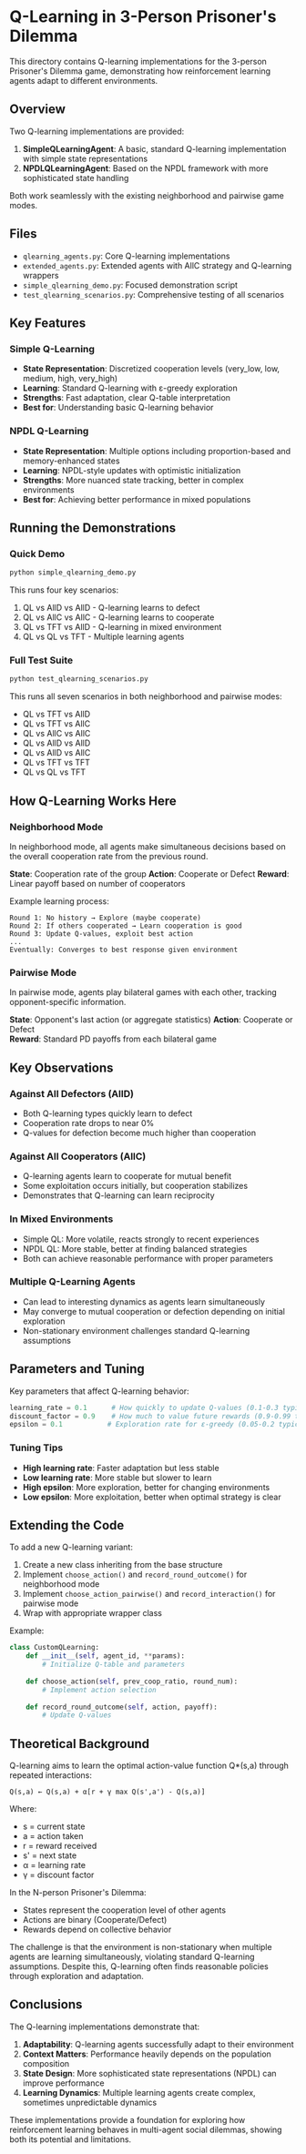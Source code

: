 # Q-Learning in 3-Person Prisoner's Dilemma

This directory contains Q-learning implementations for the 3-person Prisoner's Dilemma game, demonstrating how reinforcement learning agents adapt to different environments.

## Overview

Two Q-learning implementations are provided:

1. **SimpleQLearningAgent**: A basic, standard Q-learning implementation with simple state representations
2. **NPDLQLearningAgent**: Based on the NPDL framework with more sophisticated state handling

Both work seamlessly with the existing neighborhood and pairwise game modes.

## Files

- `qlearning_agents.py`: Core Q-learning implementations
- `extended_agents.py`: Extended agents with AllC strategy and Q-learning wrappers
- `simple_qlearning_demo.py`: Focused demonstration script
- `test_qlearning_scenarios.py`: Comprehensive testing of all scenarios

## Key Features

### Simple Q-Learning
- **State Representation**: Discretized cooperation levels (very_low, low, medium, high, very_high)
- **Learning**: Standard Q-learning with ε-greedy exploration
- **Strengths**: Fast adaptation, clear Q-table interpretation
- **Best for**: Understanding basic Q-learning behavior

### NPDL Q-Learning
- **State Representation**: Multiple options including proportion-based and memory-enhanced states
- **Learning**: NPDL-style updates with optimistic initialization
- **Strengths**: More nuanced state tracking, better in complex environments
- **Best for**: Achieving better performance in mixed populations

## Running the Demonstrations

### Quick Demo
```bash
python simple_qlearning_demo.py
```

This runs four key scenarios:
1. QL vs AllD vs AllD - Q-learning learns to defect
2. QL vs AllC vs AllC - Q-learning learns to cooperate
3. QL vs TFT vs AllD - Q-learning in mixed environment
4. QL vs QL vs TFT - Multiple learning agents

### Full Test Suite
```bash
python test_qlearning_scenarios.py
```

This runs all seven scenarios in both neighborhood and pairwise modes:
- QL vs TFT vs AllD
- QL vs TFT vs AllC
- QL vs AllC vs AllC
- QL vs AllD vs AllD
- QL vs AllD vs AllC
- QL vs TFT vs TFT
- QL vs QL vs TFT

## How Q-Learning Works Here

### Neighborhood Mode
In neighborhood mode, all agents make simultaneous decisions based on the overall cooperation rate from the previous round.

**State**: Cooperation rate of the group
**Action**: Cooperate or Defect
**Reward**: Linear payoff based on number of cooperators

Example learning process:
```
Round 1: No history → Explore (maybe cooperate)
Round 2: If others cooperated → Learn cooperation is good
Round 3: Update Q-values, exploit best action
...
Eventually: Converges to best response given environment
```

### Pairwise Mode
In pairwise mode, agents play bilateral games with each other, tracking opponent-specific information.

**State**: Opponent's last action (or aggregate statistics)
**Action**: Cooperate or Defect  
**Reward**: Standard PD payoffs from each bilateral game

## Key Observations

### Against All Defectors (AllD)
- Both Q-learning types quickly learn to defect
- Cooperation rate drops to near 0%
- Q-values for defection become much higher than cooperation

### Against All Cooperators (AllC)
- Q-learning agents learn to cooperate for mutual benefit
- Some exploitation occurs initially, but cooperation stabilizes
- Demonstrates that Q-learning can learn reciprocity

### In Mixed Environments
- Simple QL: More volatile, reacts strongly to recent experiences
- NPDL QL: More stable, better at finding balanced strategies
- Both can achieve reasonable performance with proper parameters

### Multiple Q-Learning Agents
- Can lead to interesting dynamics as agents learn simultaneously
- May converge to mutual cooperation or defection depending on initial exploration
- Non-stationary environment challenges standard Q-learning assumptions

## Parameters and Tuning

Key parameters that affect Q-learning behavior:

```python
learning_rate = 0.1      # How quickly to update Q-values (0.1-0.3 typical)
discount_factor = 0.9    # How much to value future rewards (0.9-0.99 typical)
epsilon = 0.1           # Exploration rate for ε-greedy (0.05-0.2 typical)
```

### Tuning Tips
- **High learning rate**: Faster adaptation but less stable
- **Low learning rate**: More stable but slower to learn
- **High epsilon**: More exploration, better for changing environments
- **Low epsilon**: More exploitation, better when optimal strategy is clear

## Extending the Code

To add a new Q-learning variant:

1. Create a new class inheriting from the base structure
2. Implement `choose_action()` and `record_round_outcome()` for neighborhood mode
3. Implement `choose_action_pairwise()` and `record_interaction()` for pairwise mode
4. Wrap with appropriate wrapper class

Example:
```python
class CustomQLearning:
    def __init__(self, agent_id, **params):
        # Initialize Q-table and parameters
        
    def choose_action(self, prev_coop_ratio, round_num):
        # Implement action selection
        
    def record_round_outcome(self, action, payoff):
        # Update Q-values
```

## Theoretical Background

Q-learning aims to learn the optimal action-value function Q*(s,a) through repeated interactions:

```
Q(s,a) ← Q(s,a) + α[r + γ max Q(s',a') - Q(s,a)]
```

Where:
- s = current state
- a = action taken
- r = reward received
- s' = next state
- α = learning rate
- γ = discount factor

In the N-person Prisoner's Dilemma:
- States represent the cooperation level of other agents
- Actions are binary (Cooperate/Defect)
- Rewards depend on collective behavior

The challenge is that the environment is non-stationary when multiple agents are learning simultaneously, violating standard Q-learning assumptions. Despite this, Q-learning often finds reasonable policies through exploration and adaptation.

## Conclusions

The Q-learning implementations demonstrate that:

1. **Adaptability**: Q-learning agents successfully adapt to their environment
2. **Context Matters**: Performance heavily depends on the population composition
3. **State Design**: More sophisticated state representations (NPDL) can improve performance
4. **Learning Dynamics**: Multiple learning agents create complex, sometimes unpredictable dynamics

These implementations provide a foundation for exploring how reinforcement learning behaves in multi-agent social dilemmas, showing both its potential and limitations.